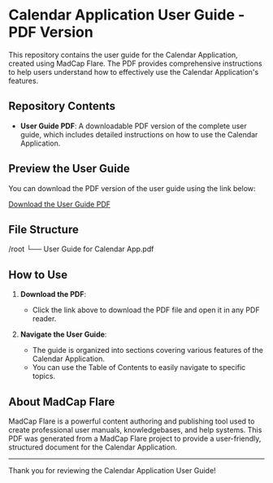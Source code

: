 # Calendar Application User Guide - PDF Version

This repository contains the user guide for the Calendar Application, created using MadCap Flare. The PDF provides comprehensive instructions to help users understand how to effectively use the Calendar Application's features.

## Repository Contents

- **User Guide PDF**: A downloadable PDF version of the complete user guide, which includes detailed instructions on how to use the Calendar Application.
  
## Preview the User Guide

You can download the PDF version of the user guide using the link below:

[Download the User Guide PDF](https://github.com/TiskaDavis/Flare-PDF-File-Sample/blob/main/User%20Guide%20for%20Calendar%20App.pdf)

## File Structure

/root └── User Guide for Calendar App.pdf

## How to Use

1. **Download the PDF**: 
   - Click the link above to download the PDF file and open it in any PDF reader.
   
2. **Navigate the User Guide**:
   - The guide is organized into sections covering various features of the Calendar Application.
   - You can use the Table of Contents to easily navigate to specific topics.

## About MadCap Flare

MadCap Flare is a powerful content authoring and publishing tool used to create professional user manuals, knowledgebases, and help systems. This PDF was generated from a MadCap Flare project to provide a user-friendly, structured document for the Calendar Application.

---

Thank you for reviewing the Calendar Application User Guide!

